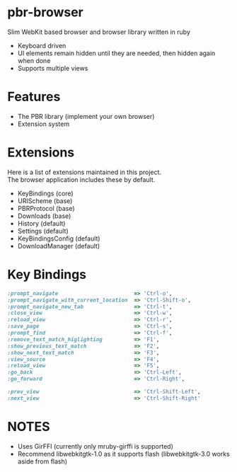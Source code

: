 pbr-browser
===========

Slim WebKit based browser and browser library written in ruby  

* Keyboard driven
* UI elements remain hidden until they are needed, then hidden again when done
* Supports multiple views

Features
===
* The PBR library (implement your own browser)
* Extension system

Extensions
===
Here is a list of extensions maintained in this project.  
The browser application includes these by default.  

* KeyBindings (core)
* URIScheme (base)
* PBRProtocol (base)
* Downloads (base)
* History (default)
* Settings (default)
* KeyBindingsConfig (default)
* DownloadManager (default)

Key Bindings
===
```ruby
:prompt_navigate                        => 'Ctrl-o',
:prompt_navigate_with_current_location  => 'Ctrl-Shift-o',
:prompt_navigate_new_tab                => 'Ctrl-t',
:close_view                             => 'Ctrl-w',
:reload_view                            => 'Ctrl-r',   
:save_page                              => 'Ctrl-s', 
:prompt_find                            => 'Ctrl-f',  
:remove_text_match_higlighting          => 'F1',
:show_previous_text_match               => 'F2', 
:show_next_text_match                   => 'F3',                               
:view_source                            => 'F4',             
:reload_view                            => 'F5',            
:go_back                                => 'Ctrl-Left',
:go_forward                             => 'Ctrl-Right',

:prev_view                              => 'Ctrl-Shift-Left',
:next_view                              => 'Ctrl-Shift-Right'
```

NOTES
===
* Uses GirFFI (currently only mruby-girffi is supported)
* Recommend libwebkitgtk-1.0 as it supports flash (libwebkitgtk-3.0 works aside from flash)
 
